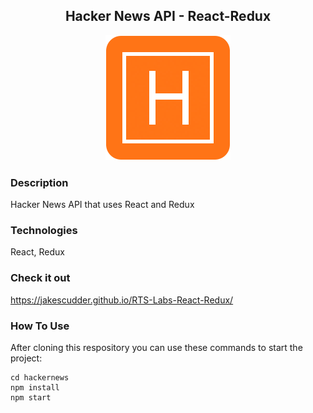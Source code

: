 <div align="center">

## Hacker News API - React-Redux

<img margin-left="auto" margin-right="auto" src="/hackernews/src/hackerLogo.png" height="200" width="200">
</img>

</div>

### Description

Hacker News API that uses React and Redux

### Technologies

React, Redux

### Check it out

https://jakescudder.github.io/RTS-Labs-React-Redux/

### How To Use

After cloning this respository you can use these commands to start the project:

```
cd hackernews
npm install
npm start
```
